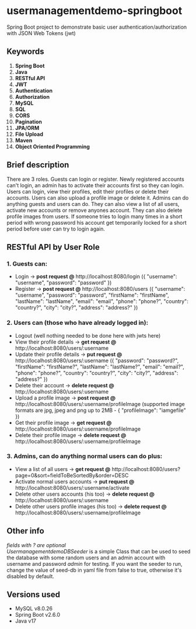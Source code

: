 # usermanagementdemo-springboot
Spring Boot project to demonstrate basic user authentication/authorization with JSON Web Tokens (jwt)

## Keywords
 1. **Spring Boot**
 2. **Java**
 3. **RESTful API**
 4. **JWT**
 5. **Authentication**
 6. **Authorization**
 7. **MySQL**
 8. **SQL**
 9. **CORS**
10. **Pagination**
11. **JPA/ORM**
12. **File Upload**
13. **Maven**
14. **Object Oriented Programming**

## Brief description
There are 3 roles. Guests can login or register. Newly registered accounts can't login, an admin has to activate their accounts first so they can login. Users can login, view their profiles, edit their profiles or delete their accounts. Users can also upload a profile image or delete it. Admins can do anything guests and users can do. They can also view a list of all users, activate new accounts or remove anyones account. They can also delete profile images from users.
If someone tries to login many times in a short period with wrong password his account get temporarily locked for a short period before user can try to login again.

## RESTful API by User Role

### 1. Guests can:
* Login ->
**post request @** http://localhost:8080/login ({ "username": "username", "password": "password" })
* Register ->
**post request @** http://localhost:8080/users ({ "username": "username", "password": "password", "firstName": "firstName", "lastName": "lastName", "email": "email", "phone": "phone?", "country": "country?", "city": "city?", "address": "address?" })

### 2. Users can (those who have already logged in):
* Logout (well nothing needed to be done here with jwts here)
* View their profile details ->
**get request @** http://localhost:8080/users/:username
* Update their profile details ->
**put request @** http://localhost:8080/users/:username ({ "password": "password?", "firstName": "firstName?", "lastName": "lastName?", "email": "email?", "phone": "phone?", "country": "country?", "city": "city?", "address": "address?" })
* Delete their account ->
**delete request @** http://localhost:8080/users/:username
* Upload a profile image ->
**post request @** http://localhost:8080/users/:username/profileImage (supported image formats are jpg, jpeg and png up to 2MB - { "profileImage": "iamgefile" })
* Get their profile image ->
**get request @** http://localhost:8080/users/:username/profileImage
* Delete their profile image ->
**delete request @** http://localhost:8080/users/:username/profileImage

### 3. Admins, can do anything normal users can do plus:
* View a list of all users ->
**get request @** http://localhost:8080/users?page=0&sort=fieldToBeSortedBy&order=DESC
* Activate normal users accounts ->
**put request @** http://localhost:8080/users/:username/activate
* Delete other users accounts (his too) ->
**delete request @** http://localhost:8080/users/:username
* Delete other users profile images (his too) ->
**delete request @** http://localhost:8080/users/:username/profileImage

## Other info
*fields with ? are optional*  
*UsermanagementdemoDBSeeder* is a simple Class that can be used to seed the database with some random users and an admin account with username and password *admin* for testing. If you want the seeder to run, change the value of seed-db in yaml file from false to true, otherwise it's disabled by default.

## Versions used
* MySQL v8.0.26
* Spring Boot v2.6.0
* Java v17



